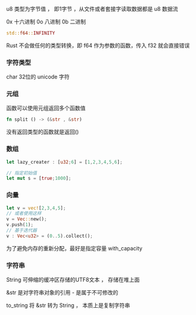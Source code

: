 u8 类型为字节值 ， 即1字节 ，从文件或者套接字读取数据都是 u8 数据流

0x 十六进制
0o 八进制
0b 二进制


```rust
std::f64::INFINITY
```


Rust 不会做任何的类型转换，即 f64 作为参数的函数，传入 f32 就会直接错误

### 字符类型

char 32位的 unicode 字符

### 元组

函数可以使用元组返回多个函数值

```rust
fn split () -> (&str , &str)
```

没有返回类型的函数就是返回()

### 数组

```rust
let lazy_creater : [u32;6] = [1,2,3,4,5,6];

// 指定初始值
let mut s = [true;1000];
```

### 向量

```rust
let v = vec![2,3,4,5];
// 或者使用这样
v = Vec::new();
v.push(1);
// 基于迭代器
v : Vec<u32> = (0..5).collect();
```

为了避免内存的重新分配，最好是指定容量 with_capacity

### 字符串

String 可伸缩的缓冲区存储的UTF8文本 ， 存储在堆上面

&str 是对字符串对象的引用 - 是属于不可修改的

to_string 将 &str 转为 String  ， 本质上是复制字符串